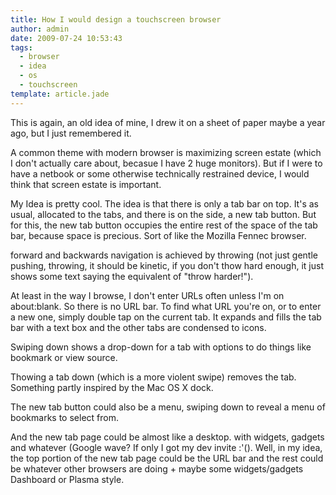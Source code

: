 ```yaml
---
title: How I would design a touchscreen browser
author: admin
date: 2009-07-24 10:53:43
tags: 
  - browser
  - idea
  - os
  - touchscreen
template: article.jade
---
```


This is again, an old idea of mine, I drew it on a sheet of paper maybe a year ago, but I just remembered it.

A common theme with modern browser is maximizing screen estate (which I don't actually care about, becasue I have 2 huge monitors). But if I were to have a netbook or some otherwise technically restrained device, I would think that screen estate is important.

My Idea is pretty cool. The idea is that there is only a tab bar on top. It's as usual, allocated to the tabs, and there is on the side, a new tab button. But for this, the new tab button occupies the entire rest of the space of the tab bar, because space is precious. Sort of like the Mozilla Fennec browser.

forward and backwards navigation is achieved by throwing (not just gentle pushing, throwing, it should be kinetic, if you don't thow hard enough, it just shows some text saying the equivalent of "throw harder!").

At least in the way I browse, I don't enter URLs often unless I'm on about:blank. So there is no URL bar. To find what URL you're on, or to enter a new one, simply double tap on the current tab. It expands and fills the tab bar with a text box and the other tabs are condensed to icons.

Swiping down shows a drop-down for a tab with options to do things like bookmark or view source.

Thowing a tab down (which is a more violent swipe) removes the tab. Something partly inspired by the Mac OS X dock.

The new tab button could also be a menu, swiping down to reveal a menu of bookmarks to select from.

And the new tab page could be almost like a desktop. with widgets, gadgets and whatever (Google wave? If only I got my dev invite :'(). Well, in my idea, the top portion of the new tab page could be the URL bar and the rest could be whatever other browsers are doing + maybe some widgets/gadgets Dashboard or Plasma style.
